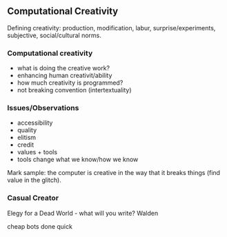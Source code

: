 ## Computational Creativity 

Defining creativity: production, modification, labur, surprise/experiments, subjective, social/cultural norms. 

### Computational creativity
- what is doing the creative work?
- enhancing human creativit/ability
- how much creativity is programmed?
- not breaking convention (intertextuality) 

### Issues/Observations 
- accessibility 
- quality 
- elitism 
- credit
- values + tools 
- tools change what we know/how we know 

Mark sample: the computer is creative in the way that it breaks things (find value in the glitch). 

### Casual Creator
Elegy for a Dead World - what will you write? 
Walden 



cheap bots done quick 